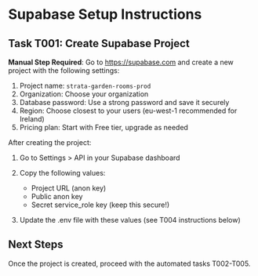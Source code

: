 # Supabase Setup Instructions

## Task T001: Create Supabase Project

**Manual Step Required**: Go to https://supabase.com and create a new project with the following settings:

1. Project name: `strata-garden-rooms-prod`
2. Organization: Choose your organization
3. Database password: Use a strong password and save it securely
4. Region: Choose closest to your users (eu-west-1 recommended for Ireland)
5. Pricing plan: Start with Free tier, upgrade as needed

After creating the project:

1. Go to Settings > API in your Supabase dashboard
2. Copy the following values:
   - Project URL (anon key)
   - Public anon key
   - Secret service_role key (keep this secure!)

3. Update the .env file with these values (see T004 instructions below)

## Next Steps

Once the project is created, proceed with the automated tasks T002-T005.